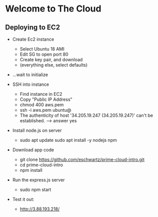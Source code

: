 # Welcome to The Cloud


## Deploying to EC2

- Create Ec2 instance
	- Select Ubuntu 18 AMI
	- Edit SG to open port 80
	- Create key pair, and download
	- (everything else, select defaults)

- ...wait to initialize

- SSH into instance
	- Find instance in EC2
	- Copy "Public IP Address"
	- chmod 400 aws.pem
	- ssh -i aws.pem ubuntu@<ip-address>
	- The authenticity of host '34.205.19.247 (34.205.19.247)' can't be established.
		--> answer yes

- Install node.js on server
	- sudo apt update
	  sudo apt install -y nodejs npm
	

- Download app code
	- git clone https://github.com/eschwartz/prime-cloud-intro.git
	- cd prime-cloud-intro
	- npm install
	
- Run the express.js server
	 - sudo npm start

- Test it out:
	- http://3.88.193.218/
